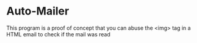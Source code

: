 # Auto-Mailer
This program is a proof of concept that you can abuse the &lt;img> tag in a HTML email to check if the mail was read 
